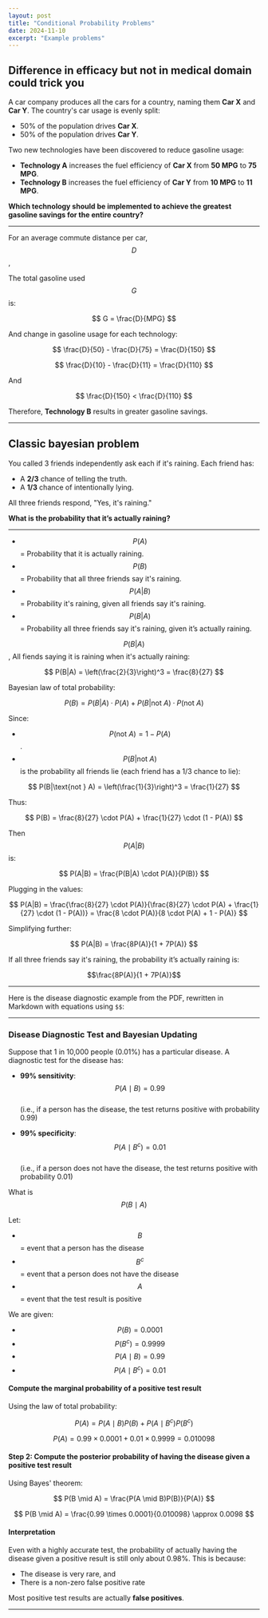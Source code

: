 ```yaml
---
layout: post
title: "Conditional Probability Problems"
date: 2024-11-10
excerpt: "Example problems"
---
```



## Difference in efficacy but not in medical domain could trick you

A car company produces all the cars for a country, naming them **Car X** and **Car Y**. The country's car usage is evenly split:

- 50% of the population drives **Car X**.
- 50% of the population drives **Car Y**.

Two new technologies have been discovered to reduce gasoline usage:

- **Technology A** increases the fuel efficiency of **Car X** from **50 MPG** to **75 MPG**.
- **Technology B** increases the fuel efficiency of **Car Y** from **10 MPG** to **11 MPG**.

**Which technology should be implemented to achieve the greatest gasoline savings for the entire country?**

---

For an average commute distance per car, $$D$$,

The total gasoline used $$G$$ is:

$$ G = \frac{D}{MPG} $$

And change in gasoline usage for each technology:

$$ \frac{D}{50} - \frac{D}{75} = \frac{D}{150} $$

$$ \frac{D}{10} - \frac{D}{11} = \frac{D}{110} $$

And

$$ \frac{D}{150} < \frac{D}{110} $$

Therefore, **Technology B** results in greater gasoline savings.

---

## Classic bayesian problem

You called 3 friends independently ask each if it's raining. Each friend has:

- A **2/3** chance of telling the truth.
- A **1/3** chance of intentionally lying.

All three friends respond, "Yes, it's raining."

**What is the probability that it’s actually raining?**

---

- $$P(A)$$ = Probability that it is actually raining.
- $$P(B)$$ = Probability that all three friends say it's raining.
- $$P(A|B)$$ = Probability it's raining, given all friends say it's raining.
- $$P(B|A)$$ = Probability all three friends say it's raining, given it’s actually raining.

$$P(B|A)$$, All fiends saying it is raining when it's actually raining:

$$
P(B|A) = \left(\frac{2}{3}\right)^3 = \frac{8}{27}
$$

Bayesian law of total probability:

$$
P(B) = P(B|A) \cdot P(A) + P(B|\text{not } A) \cdot P(\text{not } A)
$$

Since:

- $$P(\text{not } A) = 1 - P(A)$$.
- $$P(B|\text{not } A)$$ is the probability all friends lie (each friend has a 1/3 chance to lie):

$$
P(B|\text{not } A) = \left(\frac{1}{3}\right)^3 = \frac{1}{27}
$$

Thus:

$$
P(B) = \frac{8}{27} \cdot P(A) + \frac{1}{27} \cdot (1 - P(A))
$$

Then $$P(A|B)$$ is:

$$
P(A|B) = \frac{P(B|A) \cdot P(A)}{P(B)}
$$

Plugging in the values:

$$
P(A|B) = \frac{\frac{8}{27} \cdot P(A)}{\frac{8}{27} \cdot P(A) + \frac{1}{27} \cdot (1 - P(A))} = \frac{8 \cdot P(A)}{8 \cdot P(A) + 1 - P(A)}
$$

Simplifying further:

$$
P(A|B) = \frac{8P(A)}{1 + 7P(A)}
$$

If all three friends say it's raining, the probability it’s actually raining is:

$$\frac{8P(A)}{1 + 7P(A)}$$

---

Here is the disease diagnostic example from the PDF, rewritten in Markdown with equations using `$$`:

---

### Disease Diagnostic Test and Bayesian Updating

Suppose that 1 in 10,000 people (0.01%) has a particular disease. A diagnostic test for the disease has:

- **99% sensitivity**:  
  $$P(A \mid B) = 0.99$$  
  (i.e., if a person has the disease, the test returns positive with probability 0.99)

- **99% specificity**:  
  $$P(A \mid B^c) = 0.01$$  
  (i.e., if a person does not have the disease, the test returns positive with probability 0.01)

What is $$ P(B \mid A) $$

Let:
- $$B$$ = event that a person has the disease  
- $$B^c$$ = event that a person does not have the disease  
- $$A$$ = event that the test result is positive

We are given:
- $$P(B) = 0.0001$$
- $$P(B^c) = 0.9999$$
- $$P(A \mid B) = 0.99$$
- $$P(A \mid B^c) = 0.01$$

#### Compute the marginal probability of a positive test result

Using the law of total probability:

$$
P(A) = P(A \mid B)P(B) + P(A \mid B^c)P(B^c)
$$

$$
P(A) = 0.99 \times 0.0001 + 0.01 \times 0.9999 = 0.010098
$$

#### Step 2: Compute the posterior probability of having the disease given a positive test result

Using Bayes' theorem:

$$
P(B \mid A) = \frac{P(A \mid B)P(B)}{P(A)}
$$

$$
P(B \mid A) = \frac{0.99 \times 0.0001}{0.010098} \approx 0.0098
$$

#### Interpretation

Even with a highly accurate test, the probability of actually having the disease given a positive result is still only about 0.98%. This is because:

- The disease is very rare, and
- There is a non-zero false positive rate

Most positive test results are actually **false positives**.

--- 